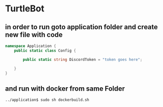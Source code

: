 # TurtleBot

## in order to run goto application folder and create new file with code

```csharp
namespace Application {
    public static class Config {

        public static string DiscordToken = "token goes here";

    }
}
```

## and run with docker from same Folder
```console
../application$ sudo sh dockerbuild.sh
```